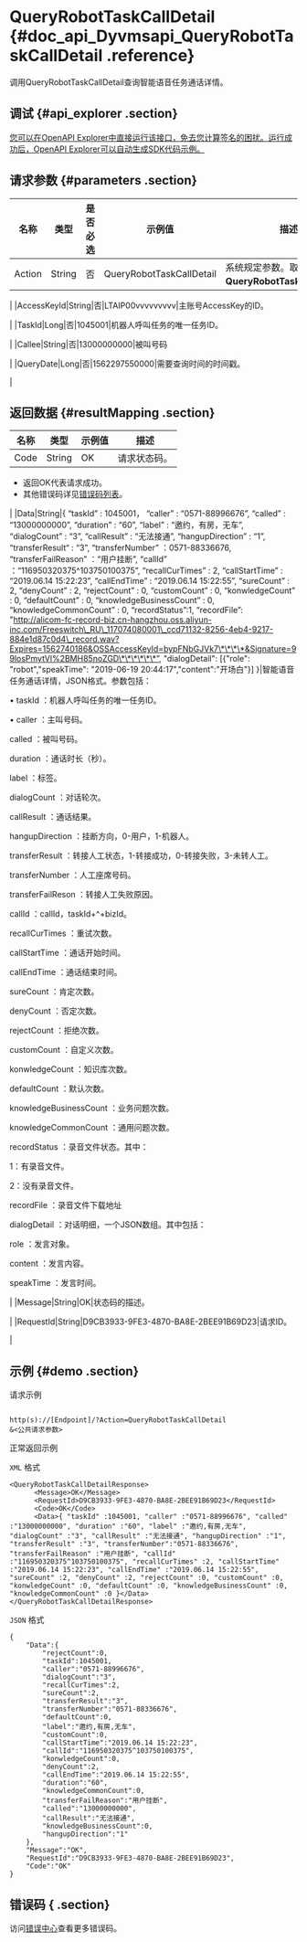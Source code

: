 # QueryRobotTaskCallDetail {#doc_api_Dyvmsapi_QueryRobotTaskCallDetail .reference}

调用QueryRobotTaskCallDetail查询智能语音任务通话详情。

## 调试 {#api_explorer .section}

[您可以在OpenAPI Explorer中直接运行该接口，免去您计算签名的困扰。运行成功后，OpenAPI Explorer可以自动生成SDK代码示例。](https://api.aliyun.com/#product=Dyvmsapi&api=QueryRobotTaskCallDetail&type=RPC&version=2017-05-25)

## 请求参数 {#parameters .section}

|名称|类型|是否必选|示例值|描述|
|--|--|----|---|--|
|Action|String|否|QueryRobotTaskCallDetail|系统规定参数。取值：**QueryRobotTaskCallDetail**。

 |
|AccessKeyId|String|否|LTAIP00vvvvvvvvv|主账号AccessKey的ID。

 |
|TaskId|Long|否|1045001|机器人呼叫任务的唯一任务ID。

 |
|Callee|String|否|13000000000|被叫号码

 |
|QueryDate|Long|否|1562297550000|需要查询时间的时间戳。

 |

## 返回数据 {#resultMapping .section}

|名称|类型|示例值|描述|
|--|--|---|--|
|Code|String|OK|请求状态码。

 -   返回OK代表请求成功。
-   其他错误码详见[错误码列表](~~112502~~)。

 |
|Data|String|\{ “taskId” : 1045001， “caller” : “0571-88996676”, “called” : “13000000000”, “duration” : “60”, “label” : “邀约，有房，无车”, “dialogCount” : “3”, “callResult” : “无法接通”, “hangupDirection” : “1”, “transferResult“ : “3”, “transferNumber” ：0571-88336676, “transferFailReason” ：“用户挂断”, “callId” ：“116950320375^103750100375”, “recallCurTimes” : 2, “callStartTime” : “2019.06.14 15:22:23”, “callEndTime” : “2019.06.14 15:22:55”, “sureCount” : 2, “denyCount” : 2, “rejectCount” : 0, “customCount” : 0, “konwledgeCount” : 0, “defaultCount” : 0, “knowledgeBusinessCount” : 0, “knowledgeCommonCount” : 0, “recordStatus”:1, “recordFile”: "http://alicom-fc-record-biz.cn-hangzhou.oss.aliyun-inc.com/Freeswitch\_RU\_117074080001\_ccd71132-8256-4eb4-9217-884e1d87c0d4\_record.wav?Expires=1562740186&OSSAccessKeyId=bypFNbGJVk7\*\*\*\*&Signature=99losPmytVl%2BMH85noZGD\*\*\*\*\*\*”, "dialogDetail": \[\{"role": "robot","speakTime": "2019-06-19 20:44:17","content":"开场白"\}\] \}|智能语音任务通话详情，JSON格式。参数包括：

 • taskId ：机器人呼叫任务的唯一任务ID。

 • caller ：主叫号码。

 called ：被叫号码。

 duration ：通话时长（秒）。

 label ：标签。

 dialogCount ：对话轮次。

 callResult ：通话结果。

 hangupDirection ：挂断方向，0-用户，1-机器人。

 transferResult ：转接人工状态，1-转接成功，0-转接失败，3-未转人工。

 transferNumber ：人工座席号码。

 transferFailReson ：转接人工失败原因。

 callId ：callId，taskId+^+bizId。

 recallCurTimes ：重试次数。

 callStartTime ：通话开始时间。

 callEndTime ：通话结束时间。

 sureCount ：肯定次数。

 denyCount ：否定次数。

 rejectCount ：拒绝次数。

 customCount ：自定义次数。

 konwledgeCount ：知识库次数。

 defaultCount ：默认次数。

 knowledgeBusinessCount ：业务问题次数。

 knowledgeCommonCount ：通用问题次数。

 recordStatus ：录音文件状态。其中：

 1：有录音文件。

 2：没有录音文件。

 recordFile ：录音文件下载地址

 dialogDetail ：对话明细，一个JSON数组。其中包括：

 role ：发言对象。

 content ：发言内容。

 speakTime ：发言时间。

 |
|Message|String|OK|状态码的描述。

 |
|RequestId|String|D9CB3933-9FE3-4870-BA8E-2BEE91B69D23|请求ID。

 |

## 示例 {#demo .section}

请求示例

``` {#request_demo}

http(s)://[Endpoint]/?Action=QueryRobotTaskCallDetail
&<公共请求参数>

```

正常返回示例

`XML` 格式

``` {#xml_return_success_demo}
<QueryRobotTaskCallDetailResponse>
	  <Message>OK</Message>
	  <RequestId>D9CB3933-9FE3-4870-BA8E-2BEE91B69D23</RequestId>
	  <Code>OK</Code>
	  <Data>{ "taskId" :1045001, "caller" :"0571-88996676", "called" :"13000000000", "duration" :"60", "label" :"邀约,有房,无车", "dialogCount" :"3", "callResult" :"无法接通", "hangupDirection" :"1", "transferResult" :"3", "transferNumber":"0571-88336676", "transferFailReason" :"用户挂断", "callId" :"116950320375^103750100375", "recallCurTimes" :2, "callStartTime" :"2019.06.14 15:22:23", "callEndTime" :"2019.06.14 15:22:55", "sureCount" :2, "denyCount" :2, "rejectCount" :0, "customCount" :0, "konwledgeCount" :0, "defaultCount" :0, "knowledgeBusinessCount" :0, "knowledgeCommonCount" :0 }</Data>
</QueryRobotTaskCallDetailResponse>
```

`JSON` 格式

``` {#json_return_success_demo}
{
	"Data":{
		"rejectCount":0,
		"taskId":1045001,
		"caller":"0571-88996676",
		"dialogCount":"3",
		"recallCurTimes":2,
		"sureCount":2,
		"transferResult":"3",
		"transferNumber":"0571-88336676",
		"defaultCount":0,
		"label":"邀约,有房,无车",
		"customCount":0,
		"callStartTime":"2019.06.14 15:22:23",
		"callId":"116950320375^103750100375",
		"konwledgeCount":0,
		"denyCount":2,
		"callEndTime":"2019.06.14 15:22:55",
		"duration":"60",
		"knowledgeCommonCount":0,
		"transferFailReason":"用户挂断",
		"called":"13000000000",
		"callResult":"无法接通",
		"knowledgeBusinessCount":0,
		"hangupDirection":"1"
	},
	"Message":"OK",
	"RequestId":"D9CB3933-9FE3-4870-BA8E-2BEE91B69D23",
	"Code":"OK"
}
```

## 错误码 { .section}

访问[错误中心](https://error-center.aliyun.com/status/product/Dyvmsapi)查看更多错误码。


